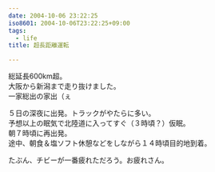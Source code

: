 ```yaml
---
date: 2004-10-06 23:22:25
iso8601: 2004-10-06T23:22:25+09:00
tags:
  - life
title: 超長距離運転

---
```


<div class="entry-body">
  <p>総延長600km超。<br />
    大阪から新潟まで走り抜けました。<br />
    一家総出の家出（ぇ</p>

  <p>５日の深夜に出発。トラックがやたらに多い。<br />
    予想以上の眠気で北陸道に入ってすぐ（３時頃？）仮眠。<br />
    朝７時頃に再出発。<br />
    途中、朝食＆塩ソフト休憩などをしながら１４時頃目的地到着。</p>

  <p>たぶん、チビーが一番疲れただろう。お疲れさん。</p>
</div>
